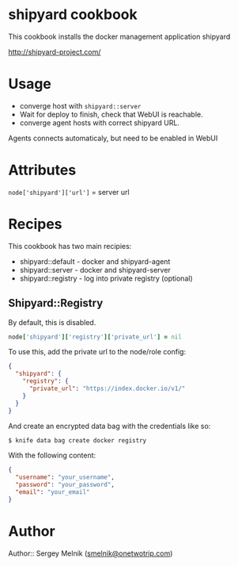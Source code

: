 # shipyard cookbook

This cookbook installs the docker management application shipyard

http://shipyard-project.com/

# Usage

- converge host with ```shipyard::server```
- Wait for deploy to finish, check that WebUI is reachable.
- converge agent hosts with correct shipyard URL.

Agents connects automaticaly, but need to be enabled in WebUI

# Attributes

```node['shipyard']['url']``` = server url

# Recipes

This cookbook has two main recipies:

- shipyard::default - docker and shipyard-agent
- shipyard::server  - docker and shipyard-server
- shipyard::registry - log into private registry (optional)

## Shipyard::Registry

By default, this is disabled.

```ruby
node['shipyard']['registry']['private_url'] = nil
```

To use this, add the private url to the node/role config:

```json
{
  "shipyard": {
    "registry": {
      "private_url": "https://index.docker.io/v1/"
    }
  }
}
```

And create an encrypted data bag with the credentials like so:

```bash
$ knife data bag create docker registry
```

With the following content:

```json
{
  "username": "your_username",
  "password": "your_password",
  "email": "your_email"
}
```

# Author

Author:: Sergey Melnik (smelnik@onetwotrip.com)
